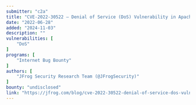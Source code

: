 ```yaml
---
submitter: "c2a"
title: "CVE-2022-30522 – Denial of Service (DoS) Vulnerability in Apache httpd “mod_sed” filter"
date: "2022-06-28"
added: "2024-11-03"
description: ""
vulnerabilities: [
    "DoS"
]
programs: [
    "Internet Bug Bounty"
]
authors: [
    "JFrog Security Research Team (@JFrogSecurity)"
]
bounty: "undisclosed"
link: "https://jfrog.com/blog/cve-2022-30522-denial-of-service-dos-vulnerability-in-apache-httpd-mod_sed-filter/"
---
```




